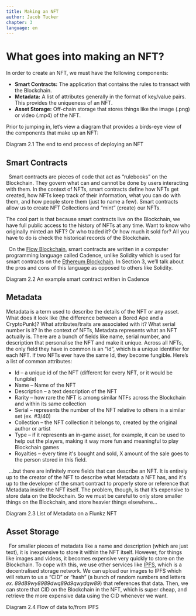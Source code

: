 ```yaml
---
title: Making an NFT
author: Jacob Tucker
chapter: 3
language: en
---
```


# What goes into making an NFT?

In order to create an NFT, we must have the following components:

- **Smart Contracts:** The application that contains the rules to transact with the Blockchain.
- **Metadata:** A list of attributes generally in the format of key/value pairs. This provides the uniqueness of an NFT.
- **Asset Storage:** Off-chain storage that stores things like the image (.png) or video (.mp4) of the NFT.

Prior to jumping in, let’s view a diagram that provides a birds-eye view of the components that make up an NFT:

Diagram 2.1 The end to end process of deploying an NFT

## Smart Contracts

` `Smart contracts are pieces of code that act as “rulebooks” on the Blockchain. They govern what can and cannot be done by users interacting with them. In the context of NFTs, smart contracts define how NFTs get created, how NFTs keep track of their information, what you can do with them, and how people store them (just to name a few). Smart contracts allow us to create NFT Collections and “mint” (create) our NFTs.

The cool part is that because smart contracts live on the Blockchain, we have full public access to the history of NFTs at any time. Want to know who originally minted an NFT? Or who traded it? Or how much it sold for? All you have to do is check the historical records of the Blockchain.

` `On the [Flow Blockchain](https://www.onflow.org/), smart contracts are written in a computer programming language called Cadence, unlike Solidity which is used for smart contracts on the [Ethereum Blockchain](https://ethereum.org/en/). In Section 3, we’ll talk about the pros and cons of this language as opposed to others like Solidity.

Diagram 2.2 An example smart contract written in Cadence

## Metadata

Metadata is a term used to describe the details of the NFT or any asset. What does it look like (the difference between a Bored Ape and a CryptoPunk)? What attributes/traits are associated with it? What serial number is it? In the context of NFTs, Metadata represents what an NFT actually is. There are a bunch of fields like name, serial number, and description that personalise the NFT and make it unique. Across all NFTs, the only field they have in common is an “Id”, which is a unique identifier for each NFT. If two NFTs ever have the same Id, they become fungible. Here’s a list of common attributes:

- Id – a unique id of the NFT (different for every NFT, or it would be fungible)
- Name – Name of the NFT
- Description – a text description of the NFT
- Rarity – how rare the NFT is among similar NTFs across the Blockchain and within its same collection
- Serial – represents the number of the NFT relative to others in a similar set (ex. #3/40)
- Collection – the NFT collection it belongs to, created by the original author or artist
- Type – if it represents an in-game asset, for example, it can be used to help out the players, making it way more fun and meaningful to play Blockchain games
- Royalties – every time it's bought and sold, X amount of the sale goes to the person stored in this field.

` `…but there are infinitely more fields that can describe an NFT. It is entirely up to the creator of the NFT to describe what Metadata a NFT has, and it's up to the developer of the smart contract to properly store or reference that Metadata inside the NFT itself. The problem, though, is that it’s expensive to store data on the Blockchain. So we must be careful to only store smaller things on the Blockchain, and store heavier things elsewhere…

Diagram 2.3 List of Metadata on a Flunkz NFT

## Asset Storage

` `For smaller pieces of metadata like a name and description (which are just text), it is inexpensive to store it within the NFT itself. However, for things like images and videos, it becomes expensive very quickly to store on the Blockchain. To cope with this, we use other services like [IPFS](https://ipfs.io/), which is a decentralised storage network. We can upload our images to IPFS which will return to us a “CID” or “hash” (a bunch of random numbers and letters _ex. 89d89wy8989dwq89d9qwydqw89_) that references that data. Then, we can store that CID on the Blockchain in the NFT, which is super cheap, and retrieve the more expensive data using the CID whenever we want.

Diagram 2.4 Flow of data to/from IPFS
